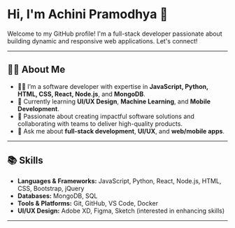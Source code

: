 # Hi, I'm Achini Pramodhya 👋

Welcome to my GitHub profile! I'm a full-stack developer passionate about building dynamic and responsive web applications. Let's connect!

---

## 👩‍💻 About Me
- 🧑‍💻 I’m a software developer with expertise in **JavaScript, Python, HTML, CSS, React, Node.js**, and **MongoDB**.
- 🌱 Currently learning **UI/UX Design**, **Machine Learning**, and **Mobile Development**.
- 🚀 Passionate about creating impactful software solutions and collaborating with teams to deliver high-quality products.
- 💬 Ask me about **full-stack development**, **UI/UX**, and **web/mobile apps**.

---

## 📚 Skills
- **Languages & Frameworks:** JavaScript, Python, React, Node.js, HTML, CSS, Bootstrap, jQuery
- **Databases:** MongoDB, SQL
- **Tools & Platforms:** Git, GitHub, VS Code, Docker
- **UI/UX Design:** Adobe XD, Figma, Sketch (interested in enhancing skills)

---
